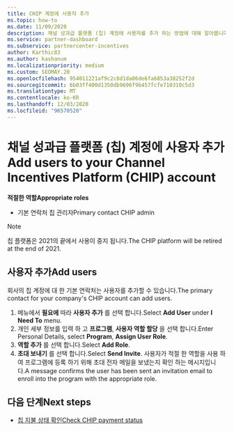 ```yaml
---
title: CHIP 계정에 사용자 추가
ms.topic: how-to
ms.date: 11/09/2020
description: 채널 성과급 플랫폼 (칩) 계정에 사용자를 추가 하는 방법에 대해 알아봅니다. 칩 플랫폼은 2021의 끝에서 사용이 중지 됩니다.
ms.service: partner-dashboard
ms.subservice: partnercenter-incentives
author: Karthic83
ms.author: kashanum
ms.localizationpriority: medium
ms.custom: SEOMAY.20
ms.openlocfilehash: 954011221af9c2c8d1da06de6fa6853a38252f2d
ms.sourcegitcommit: 6b03ff400d1350db9696f9b457fcfe710310c5d3
ms.translationtype: MT
ms.contentlocale: ko-KR
ms.lasthandoff: 12/03/2020
ms.locfileid: "96570520"
---
```

# <a name="add-users-to-your-channel-incentives-platform-chip-account"></a><span data-ttu-id="ada89-104">채널 성과급 플랫폼 (칩) 계정에 사용자 추가</span><span class="sxs-lookup"><span data-stu-id="ada89-104">Add users to your Channel Incentives Platform (CHIP) account</span></span>

<span data-ttu-id="ada89-105">**적절한 역할**</span><span class="sxs-lookup"><span data-stu-id="ada89-105">**Appropriate roles**</span></span>

- <span data-ttu-id="ada89-106">기본 연락처 칩 관리자</span><span class="sxs-lookup"><span data-stu-id="ada89-106">Primary contact CHIP admin</span></span>
 
>[!NOTE]
><span data-ttu-id="ada89-107">칩 플랫폼은 2021의 끝에서 사용이 중지 됩니다.</span><span class="sxs-lookup"><span data-stu-id="ada89-107">The CHIP platform will be retired at the end of 2021.</span></span>

## <a name="add-users"></a><span data-ttu-id="ada89-108">사용자 추가</span><span class="sxs-lookup"><span data-stu-id="ada89-108">Add users</span></span>

<span data-ttu-id="ada89-109">회사의 칩 계정에 대 한 기본 연락처는 사용자를 추가할 수 있습니다.</span><span class="sxs-lookup"><span data-stu-id="ada89-109">The primary contact for your company's CHIP account can add users.</span></span>

1. <span data-ttu-id="ada89-110">메뉴에서 **필요에** 따라 **사용자 추가** 를 선택 합니다.</span><span class="sxs-lookup"><span data-stu-id="ada89-110">Select **Add User** under **I Need To** menu.</span></span>
2. <span data-ttu-id="ada89-111">개인 세부 정보를 입력 하 고 **프로그램**, **사용자 역할 할당** 을 선택 합니다.</span><span class="sxs-lookup"><span data-stu-id="ada89-111">Enter Personal Details, select **Program**, **Assign User Role**.</span></span>
3. <span data-ttu-id="ada89-112">**역할 추가** 를 선택 합니다.</span><span class="sxs-lookup"><span data-stu-id="ada89-112">Select **Add Role**.</span></span>
4. <span data-ttu-id="ada89-113">**초대 보내기** 를 선택 합니다.</span><span class="sxs-lookup"><span data-stu-id="ada89-113">Select **Send Invite**.</span></span>
<span data-ttu-id="ada89-114">사용자가 적절 한 역할을 사용 하 여 프로그램에 등록 하기 위해 초대 전자 메일을 보냈는지 확인 하는 메시지입니다.</span><span class="sxs-lookup"><span data-stu-id="ada89-114">A message confirms the user has been sent an invitation email to enroll into the program with the appropriate role.</span></span>

## <a name="next-steps"></a><span data-ttu-id="ada89-115">다음 단계</span><span class="sxs-lookup"><span data-stu-id="ada89-115">Next steps</span></span>

- [<span data-ttu-id="ada89-116">칩 지불 상태 확인</span><span class="sxs-lookup"><span data-stu-id="ada89-116">Check CHIP payment status</span></span>](chip-payment-status.md)